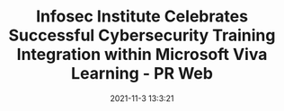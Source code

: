 ---
"title": "Infosec Institute Celebrates Successful Cybersecurity Training Integration within Microsoft Viva Learning - PR Web"
"date": "2021-11-3 13:3:21"
"feed_name": "GOOGLENEWSINDUSTRIAL"
"feed_website": "https://news.google.com/search?q=industrial%2Bincident&hl=en-US&gl=US&ceid=US:en"
"feed_rss": "https://news.google.com/rss/search?q=industrial%2Bincident&hl=en-US&gl=US&ceid=US:en"
"link": "https://www.prweb.com/releases/infosec_institute_celebrates_successful_cybersecurity_training_integration_within_microsoft_viva_learning/prweb18304457.htm"
"source": "{'href': 'https://www.prweb.com', 'title': 'PR Web'}"
"file": "_posts/2021-1-1-6ce1a59a89de7f2d02777f3dca347b54cd434dcd.md"
"accident": "0"
"drilling": "0"
"dead": "0"
"injured": "0"
"arrested": "0"
"place": "unknown place"
"where": "unknown site"
"causes": "unknown"
"place_uri": "unknown place"
---